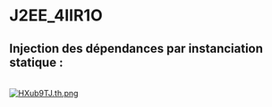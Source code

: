 # J2EE_4IIR1O

<h2>Injection des dépendances par instanciation statique :</h2>
</br>
<a href="https://freeimage.host/i/HXub9TJ"><img src="https://iili.io/HXub9TJ.th.png" alt="HXub9TJ.th.png" border="0"></a>
